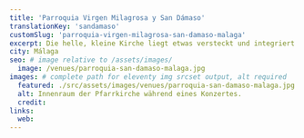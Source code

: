 ```yaml
---
title: 'Parroquia Virgen Milagrosa y San Dámaso'
translationKey: 'sandamaso'
customSlug: 'parroquia-virgen-milagrosa-san-damaso-malaga'
excerpt: Die helle, kleine Kirche liegt etwas versteckt und integriert sich so sehr gut in ihre Nachbarschaft. Sie hat wunderschöne modernistische Glasfenster.
city: Málaga
seo: # image relative to /assets/images/
  image: /venues/parroquia-san-damaso-malaga.jpg
images: # complete path for eleventy img srcset output, alt required
  featured: ./src/assets/images/venues/parroquia-san-damaso-malaga.jpg
  alt: Innenraum der Pfarrkirche während eines Konzertes.
  credit:
links:
  web:
---
```

